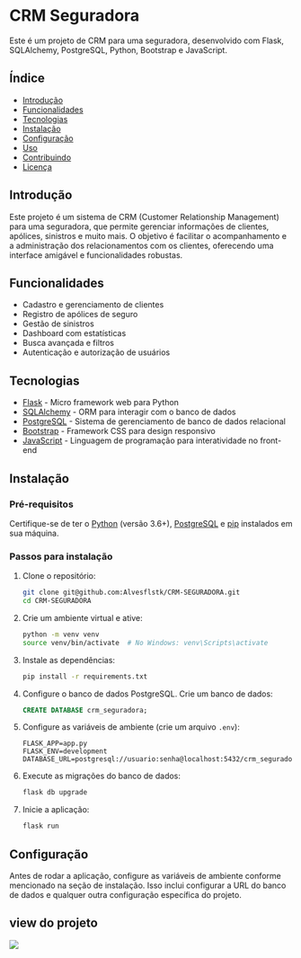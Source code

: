 # CRM Seguradora

Este é um projeto de CRM para uma seguradora, desenvolvido com Flask, SQLAlchemy, PostgreSQL, Python, Bootstrap e JavaScript.

## Índice

- [Introdução](#introdução)
- [Funcionalidades](#funcionalidades)
- [Tecnologias](#tecnologias)
- [Instalação](#instalação)
- [Configuração](#configuração)
- [Uso](#uso)
- [Contribuindo](#contribuindo)
- [Licença](#licença)

## Introdução

Este projeto é um sistema de CRM (Customer Relationship Management) para uma seguradora, que permite gerenciar informações de clientes, apólices, sinistros e muito mais. O objetivo é facilitar o acompanhamento e a administração dos relacionamentos com os clientes, oferecendo uma interface amigável e funcionalidades robustas.

## Funcionalidades

- Cadastro e gerenciamento de clientes
- Registro de apólices de seguro
- Gestão de sinistros
- Dashboard com estatísticas
- Busca avançada e filtros
- Autenticação e autorização de usuários

## Tecnologias

- [Flask](https://flask.palletsprojects.com/) - Micro framework web para Python
- [SQLAlchemy](https://www.sqlalchemy.org/) - ORM para interagir com o banco de dados
- [PostgreSQL](https://www.postgresql.org/) - Sistema de gerenciamento de banco de dados relacional
- [Bootstrap](https://getbootstrap.com/) - Framework CSS para design responsivo
- [JavaScript](https://developer.mozilla.org/en-US/docs/Web/JavaScript) - Linguagem de programação para interatividade no front-end

## Instalação

### Pré-requisitos

Certifique-se de ter o [Python](https://www.python.org/downloads/) (versão 3.6+), [PostgreSQL](https://www.postgresql.org/download/) e [pip](https://pip.pypa.io/en/stable/installation/) instalados em sua máquina.

### Passos para instalação

1. Clone o repositório:

    ```bash
    git clone git@github.com:Alvesflstk/CRM-SEGURADORA.git
    cd CRM-SEGURADORA
    ```

2. Crie um ambiente virtual e ative:

    ```bash
    python -m venv venv
    source venv/bin/activate  # No Windows: venv\Scripts\activate
    ```

3. Instale as dependências:

    ```bash
    pip install -r requirements.txt
    ```

4. Configure o banco de dados PostgreSQL. Crie um banco de dados:

    ```sql
    CREATE DATABASE crm_seguradora;
    ```

5. Configure as variáveis de ambiente (crie um arquivo `.env`):

    ```
    FLASK_APP=app.py
    FLASK_ENV=development
    DATABASE_URL=postgresql://usuario:senha@localhost:5432/crm_seguradora
    ```

6. Execute as migrações do banco de dados:

    ```bash
    flask db upgrade
    ```

7. Inicie a aplicação:

    ```bash
    flask run
    ```

## Configuração

Antes de rodar a aplicação, configure as variáveis de ambiente conforme mencionado na seção de instalação. Isso inclui configurar a URL do banco de dados e qualquer outra configuração específica do projeto.

## view do projeto
<img src="https://github.com/Alvesflstk/CRM-SEGURADORA/assets/111323514/6ac429f4-384f-4b3b-bdd3-068c99ee97c9">



